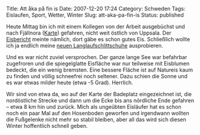 Title: Att åka på fin is
Date: 2007-12-20 17:24
Category: Schweden
Tags: Eislaufen, Sport, Wetter, Winter
Slug: att-aka-pa-fin-is
Status: published

Heute Mittag bin ich mit einem Kollegen von der Arbeit ausgebüchst und
nach Fjällnora
([Karte](http://kartor.eniro.se/query?&what=map_adr&mop=aq&mapstate=5%3B17.91069235800703%3B59.833520362446%3Bs%3B17.842597722169966%3B59.87276052088958%3B17.978786993844093%3B59.794280204002426%3B709%3B771&mapcomp=%3B%3B%3B%3B%3B%3B%3B%3B%3B%3B%3B%3B%3B%3B0%3B0%3B%3B%3B%3B0&stq=0))
gefahren, nicht weit östlich von Uppsala. Der
[Eisbericht](http://www.frilufts.se/uppsala/tips/skridsko/rapport.shtml)
meinte nämlich, dort gäbe es schon gutes Eis. Schließlich wollte ich ja
endlich meine [neuen
Langlaufschlittschuhe](http://www.fiket.de/2007/12/08/langfaerdsskridskor/)
ausprobieren.

Und es war nicht zuviel versprochen. Der ganze lange See war befahrbar
zugefroren und die spiegelglatte Eisfläche war nur teilweise mit
Eisblumen bedeckt, die ein wenig bremsten. Eine bessere Fläche ist auf
Natureis kaum zu finden und völlig schneefrei noch seltener. Dazu schien
die Sonne und es war etwas milder heute (etwa -5 Grad). Herrlich.

Wir sind von etwa da, wo auf der Karte der Badeplatz eingezeichnet ist,
die nordöstliche Strecke und dann um die Ecke bis ans nördliche Ende
gefahren – etwa 8 km hin und zurück. Mich als ungeübten Eisläufer hat es
schon noch ein paar Mal auf den Hosenboden geworfen und irgendwann
wollten die Fußgelenke nicht mehr so stabil bleiben, aber all das wird
sich diesen Winter hoffentlich schnell geben.

